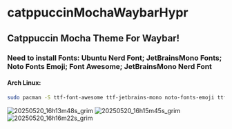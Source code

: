 # catppuccinMochaWaybarHypr
## Catppuccin Mocha Theme For Waybar!
### Need to install Fonts: Ubuntu Nerd Font; JetBrainsMono Fonts; Noto Fonts Emoji; Font Awesome; JetBrainsMono Nerd Font
#### Arch Linux:
```bash
sudo pacman -S ttf-font-awesome ttf-jetbrains-mono noto-fonts-emoji ttf-ubuntu-mono-nerd ttf-jetbrains-mono-nerd
```
![20250520_16h13m48s_grim](https://github.com/user-attachments/assets/2b9826a7-d075-43a4-a206-0c1e6e5c11a9)
![20250520_16h15m45s_grim](https://github.com/user-attachments/assets/7da651bb-2a22-458e-88bb-e9dfb8d899f9)
![20250520_16h16m22s_grim](https://github.com/user-attachments/assets/5b246834-3675-43e1-ba6b-e8f4a8c34072)

